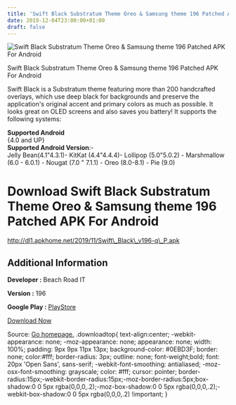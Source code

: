 ```yaml
---
title: 'Swift Black Substratum Theme Oreo & Samsung theme 196 Patched APK For Android'
date: 2019-12-04T23:00:00+01:00
draft: false
---
```


![Swift Black Substratum Theme Oreo & Samsung theme 196 Patched APK For Android](https://i1.wp.com/apkhome.net/wp-content/uploads/2019/12/Swift-Black-Substratum-Theme-Oreo-Samsung-theme-196-Patched.png "Swift Black Substratum Theme Oreo & Samsung theme 196 Patched APK For Android")

  

Swift Black Substratum Theme Oreo & Samsung theme 196 Patched APK For Android

Swift Black is a Substratum theme featuring more than 200 handcrafted overlays, which use deep black for backgrounds and preserve the application's original accent and primary colors as much as possible. It looks great on OLED screens and also saves you battery! It supports the following systems:

**Supported Android**  
{4.0 and UP}  
**Supported Android Version**:-  
Jelly Bean(4.1"4.3.1)- KitKat (4.4"4.4.4)- Lollipop (5.0"5.0.2) - Marshmallow (6.0 - 6.0.1) - Nougat (7.0 " 7.1.1) - Oreo (8.0-8.1) - Pie (9.0)

Download Swift Black Substratum Theme Oreo & Samsung theme 196 Patched APK For Android
======================================================================================

http://dl1.apkhome.net/2019/11/Swift\_Black\_v196-q\_P.apk

Additional Information
----------------------

**Developer :** Beach Road IT

**Version :** 196

**Google Play :** [PlayStore](https://play.google.com/store/apps/details?id=com.brit.swiftblack.layers)

  

[Download Now](https://store4app.co/post/swift-black-substratum-theme-oreo-amp-samsung-theme-196-patched-apk-for-android_1575488236)

  
Source: [Go homepage.](https://store4app.co/post/swift-black-substratum-theme-oreo-amp-samsung-theme-196-patched-apk-for-android_1575488236) .downloadtop{ text-align:center; -webkit-appearance: none; -moz-appearance: none; appearance: none; width: 100%; padding: 9px 9px 11px 13px; background-color: #0EBD3F; border: none; color:#fff; border-radius: 3px; outline: none; font-weight;bold; font: 20px 'Open Sans', sans-serif; -webkit-font-smoothing: antialiased; -moz-osx-font-smoothing: grayscale; color: #fff; cursor: pointer; border-radius:15px;-webkit-border-radius:15px;-moz-border-radius:5px;box-shadow:0 0 5px rgba(0,0,0,.2);-moz-box-shadow:0 0 5px rgba(0,0,0,.2);-webkit-box-shadow:0 0 5px rgba(0,0,0,.2) !important; }